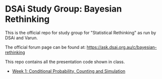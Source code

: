 # DSAi Study Group: Bayesian Rethinking

This is the official repo for study group for "Statistical Rethinking" as run by DSAi and Varun. 

The official forum page can be found at: https://ask.dsai.org.au/c/bayesian-rethinking

This repo contains all the presentation code shown in class. 

 - [Week 1: Conditional Probability, Counting and Simulation](week1)